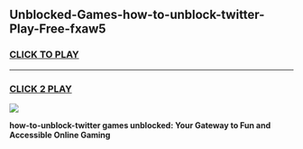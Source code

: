 
## Unblocked-Games-how-to-unblock-twitter-Play-Free-fxaw5
<h3>
<a href="https://premium76.site?title=how-to-unblock-twitter&ref=10A">CLICK TO PLAY</a></h3>
<hr>

<h3>
<a href="https://premium76.site?title=how-to-unblock-twitter&ref=10A">CLICK 2 PLAY</a>
  
</h3>

<a href="https://premium76.site?title=how-to-unblock-twitter&ref=10A"><img src="https://clearcache.store/games.png"></a>


**how-to-unblock-twitter games unblocked: Your Gateway to Fun and Accessible Online Gaming**
